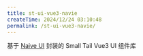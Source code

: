 ```yaml
---
title: st-ui-vue3-navie
createTime: 2024/12/24 03:10:48
permalink: /st-ui-vue3-navie/
---
```


基于 [Naive UI](https://www.naiveui.com/zh-CN/os-theme) 封装的 Small Tail Vue3 UI 组件库

<LinkCard title="Npm" href="https://www.npmjs.com/package/st-ui-vue3-navie" icon="devicon:npm"/>
<LinkCard title="Gitee" href="https://gitee.com/tongchaowei/small-tail-ui-vue3-navie" icon="simple-icons:gitee"/>
<LinkCard title="bilibili" href="https://space.bilibili.com/344049673/lists/4456853" icon="fa6-brands:bilibili"/>
